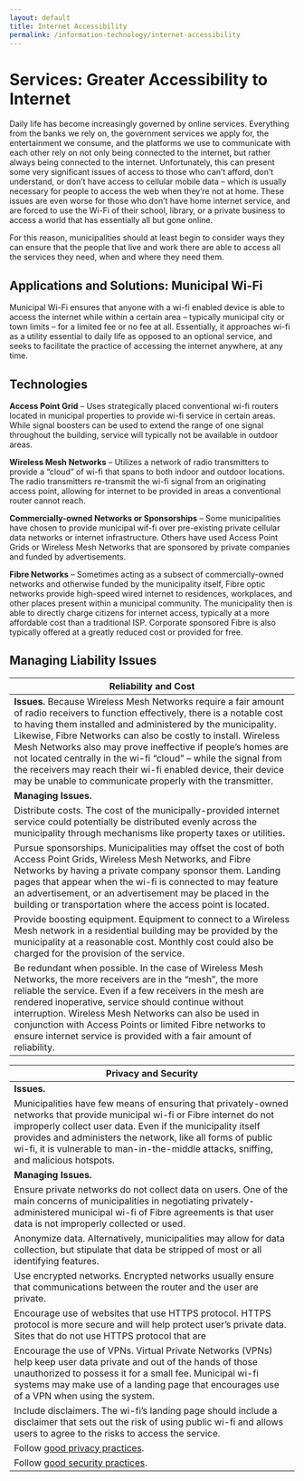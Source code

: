 ```yaml
---
layout: default
title: Internet Accessibility
permalink: /information-technology/internet-accessibility
---
```

# Services: Greater Accessibility to Internet

Daily life has become increasingly governed by online services. Everything from the banks we rely on, the government services we apply for, the entertainment we consume, and the platforms we use to communicate with each other rely on not only being connected to the internet, but rather always being connected to the internet. Unfortunately, this can present some very significant issues of access to those who can’t afford, don’t understand, or don’t have access to cellular mobile data – which is usually necessary for people to access the web when they’re not at home. These issues are even worse for those who don’t have home internet service, and are forced to use the Wi-Fi of their school, library, or a private business to access a world that has essentially all but gone online.

For this reason, municipalities should at least begin to consider ways they can ensure that the people that live and work there are able to access all the services they need, when and where they need them.

## Applications and Solutions: Municipal Wi-Fi

Municipal Wi-Fi ensures that anyone with a wi-fi enabled device is able to access the internet while within a certain area – typically municipal city or town limits – for a limited fee or no fee at all. Essentially, it approaches wi-fi as a utility essential to daily life as opposed to an optional service, and seeks to facilitate the practice of accessing the internet anywhere, at any time.

## Technologies

**Access Point Grid** – Uses strategically placed conventional wi-fi routers located in municipal properties to provide wi-fi service in certain areas. While signal boosters can be used to extend the range of one signal throughout the building, service will typically not be available in outdoor areas.

**Wireless Mesh Networks** – Utilizes a network of radio transmitters to provide a “cloud” of wi-fi that spans to both indoor and outdoor locations. The radio transmitters re-transmit the wi-fi signal from an originating access point, allowing for internet to be provided in areas a conventional router cannot reach.

**Commercially-owned Networks or Sponsorships** – Some municipalities have chosen to provide municipal wif-fi over pre-existing private cellular data networks or internet infrastructure. Others have used Access Point Grids or Wireless Mesh Networks that are sponsored by private companies and funded by advertisements.

**Fibre Networks** – Sometimes acting as a subsect of commercially-owned networks and otherwise funded by the municipality itself, Fibre optic networks provide high-speed wired internet to residences, workplaces, and other places present within a municipal community. The municipality then is able to directly charge citizens for internet access, typically at a more affordable cost than a traditional ISP. Corporate sponsored Fibre is also typically offered at a greatly reduced cost or provided for free.

## Managing Liability Issues

| Reliability and Cost|
|---|
|**Issues.** Because Wireless Mesh Networks require a fair amount of radio receivers to function effectively, there is a notable cost to having them installed and administered by the municipality. Likewise, Fibre Networks can also be costly to install. Wireless Mesh Networks also may prove ineffective if people’s homes are not located centrally in the wi-fi “cloud” – while the signal from the receivers may reach their wi-fi enabled device, their device may be unable to communicate properly with the transmitter.|
|**Managing Issues.**|
|Distribute costs. The cost of the municipally-provided internet service could potentially be distributed evenly across the municipality through mechanisms like property taxes or utilities.|
|Pursue sponsorships. Municipalities may offset the cost of both Access Point Grids, Wireless Mesh Networks, and Fibre Networks by having a private company sponsor them. Landing pages that appear when the wi-fi is connected to may feature an advertisement, or an advertisement may be placed in the building or transportation where the access point is located.|
|Provide boosting equipment. Equipment to connect to a Wireless Mesh network in a residential building may be provided by the municipality at a reasonable cost. Monthly cost could also be charged for the provision of the service.|
|Be redundant when possible. In the case of Wireless Mesh Networks, the more receivers are in the “mesh”, the more reliable the service. Even if a few receivers in the mesh are rendered inoperative, service should continue without interruption. Wireless Mesh Networks can also be used in conjunction with Access Points or limited Fibre networks to ensure internet service is provided with a fair amount of reliability. |

| Privacy and Security|
|---|
|**Issues.** |
|Municipalities have few means of ensuring that privately-owned networks that provide municipal wi-fi or Fibre internet do not improperly collect user data. Even if the municipality itself provides and administers the network, like all forms of public wi-fi, it is vulnerable to man-in-the-middle attacks, sniffing, and malicious hotspots.|
|**Managing Issues.**|
|Ensure private networks do not collect data on users. One of the main concerns of municipalities in negotiating privately-administered municipal wi-fi of Fibre agreements is that user data is not improperly collected or used.|
|Anonymize data. Alternatively, municipalities may allow for data collection, but stipulate that data be stripped of most or all identifying features.|
|Use encrypted networks. Encrypted networks usually ensure that communications between the router and the user are private.|
|Encourage use of websites that use HTTPS protocol. HTTPS protocol is more secure and will help protect user’s private data. Sites that do not use HTTPS protocol that are| accessed via municipal wifi could be accompanied by a warning or disclaimer.|
|Encourage the use of VPNs. Virtual Private Networks (VPNs) help keep user data private and out of the hands of those unauthorized to possess it for a small fee. Municipal wi-fi systems may make use of a landing page that encourages use of a VPN when using the system.|
|Include disclaimers. The wi-fi’s landing page should include a disclaimer that sets out the risk of using public wi-fi and allows users to agree to the risks to access the service.|
|Follow [good privacy practices](https://cippic-ca.github.io/SmartCityToolkit/privacy.html).|
|Follow [good security practices](https://cippic-ca.github.io/SmartCityToolkit/security.html).|

